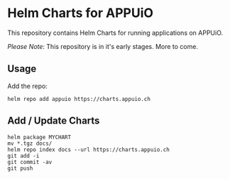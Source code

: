 # Helm Charts for APPUiO

This repository contains Helm Charts for running applications on APPUiO.

*Please Note*: This repository is in it's early stages. More to come.

## Usage

Add the repo:

```
helm repo add appuio https://charts.appuio.ch
```

## Add / Update Charts

```
helm package MYCHART
mv *.tgz docs/
helm repo index docs --url https://charts.appuio.ch
git add -i
git commit -av
git push
```
